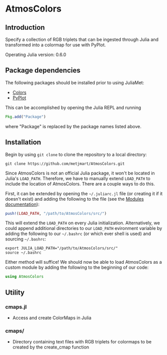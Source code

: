 # AtmosColors

## Introduction

Specify a collection of RGB triplets that can be ingested through Julia and transformed into a colormap for use with PyPlot.

Operating Julia version: 0.6.0

## Package dependencies

The following packages should be installed prior to using JuliaMet:

* [Colors](https://github.com/JuliaGraphics/Colors.jl)
* [PyPlot](https://github.com/JuliaPy/PyPlot.jl)

This can be accomplished by opening the Julia REPL and running
```julia
Pkg.add("Package")
```
where "Package" is replaced by the package names listed above.

## Installation

Begin by using `git clone` to clone the repository to a local directory:
```
git clone https://github.com/metjmart/AtmosColors.git
```

Since AtmosColors is not an official Julia package, it won't be located in
Julia's `LOAD_PATH`. Therefore, we have to manually extend `LOAD_PATH` to
include the location of AtmosColors. There are a couple ways to do this.

First, it can be extended by opening the `~/.juliarc.jl` file (or creating it
if it doesn't exist) and adding the following to the file
(see the [Modules documentation](https://docs.julialang.org/en/stable/manual/modules/)):
```julia
push!(LOAD_PATH, "/path/to/AtmosColors/src/")
```
This will extend the `LOAD_PATH` on every Julia initialization. Alternatively,
we could append additional directories to our `LOAD_PATH` evironment variable
by adding the following to our `~/.bashrc` (or which ever shell is used) and
sourcing `~/.bashrc`:
```
export JULIA_LOAD_PATH="/path/to/AtmosColors/src/"
source ~/.bashrc
```
Either method will suffice! We should now be able to load AtmosColors as a custom
module by adding the following to the beginning of our code:
```julia
using AtmosColors
```

## Utility

### cmaps.jl
* Access and create ColorMaps in Julia

### cmaps/
* Directory containing text files with RGB triplets for colormaps to be created by the create_cmap function


